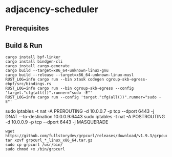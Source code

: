 # adjacency-scheduler

## Prerequisites

## Build & Run

```shell
cargo install bpf-linker
cargo install bindgen-cli
cargo install cargo-generate
cargo build --target=x86_64-unknown-linux-gnu
cargo build --release --target=x86_64-unknown-linux-musl
RUST_LOG=info cargo run --bin xtask codegen cgroup-skb-egress-ebpf/src/bindings.rs
RUST_LOG=info cargo run --bin cgroup-skb-egress --config 'target."cfg(all())".runner="sudo -E"'
RUST_LOG=info cargo run --config 'target."cfg(all())".runner="sudo -E"'
```

sudo iptables -t nat -A PREROUTING -d 10.0.0.7 -p tcp --dport 6443 -j DNAT --to-destination 10.0.0.9:6443
sudo iptables -t nat -A POSTROUTING -d 10.0.0.9 -p tcp --dport 6443 -j MASQUERADE

```shell
wget https://github.com/fullstorydev/grpcurl/releases/download/v1.9.3/grpcurl_1.9.3_linux_x86_64.tar.gz
tar xzvf grpcurl_*_linux_x86_64.tar.gz
sudo cp grpcurl /usr/bin/
sudo chmod +x /bin/grpcurl
```